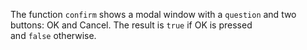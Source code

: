 The function `confirm` shows a modal window with a `question` and two buttons: OK and Cancel.
The result is `true` if OK is pressed and `false` otherwise.